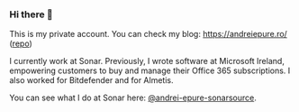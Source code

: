 ### Hi there 👋

This is my private account. You can check my blog: https://andreiepure.ro/ ([repo](https://github.com/andreiepure/andreiepure.github.io))

I currently work at Sonar. Previously, I wrote software at Microsoft Ireland, empowering customers to buy and manage their Office 365 subscriptions. I also worked for Bitdefender and for Almetis.

You can see what I do at Sonar here: [@andrei-epure-sonarsource](https://github.com/andrei-epure-sonarsource).
